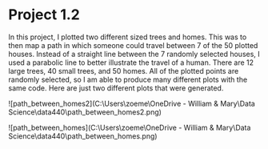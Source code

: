 # Project 1.2

In this project, I plotted two different sized trees and homes. This was to then map a path in which someone could travel between 7 of the 50 plotted houses. Instead of a straight line between the 7 randomly selected houses, I used a parabolic line to better illustrate the travel of a human. There are 12 large trees, 40 small trees, and 50 homes. All of the plotted points are randomly selected, so I am able to produce many different plots with the same code.  Here are just two different plots that were generated.

![path_between_homes2](C:\Users\zoeme\OneDrive - William & Mary\Data Science\data440\path_between_homes2.png)

![path_between_homes](C:\Users\zoeme\OneDrive - William & Mary\Data Science\data440\path_between_homes.png)